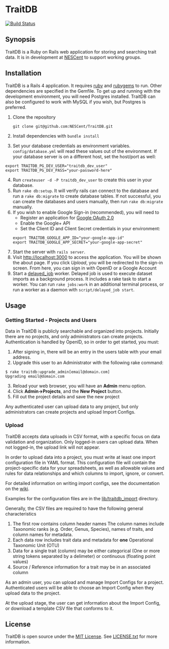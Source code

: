TraitDB
=============
[![Build Status](https://travis-ci.org/NESCent/TraitDB.svg?branch=master)](https://travis-ci.org/NESCent/TraitDB)

## Synopsis

TraitDB is a Ruby on Rails web application for storing and searching trait data.  It is in development at [NESCent](http://nescent.org) to support working groups.

## Installation

TraitDB is a Rails 4 application.  It requires [ruby](http://ruby-lang.org) and [rubygems](http://rubygems.org) to run.  Other dependencies are specified in the Gemfile.  To get up and running with the development environment, you will need Postgres installed.  TraitDB can also be configured to work with MySQL if you wish, but Postgres is preferred.

1. Clone the repository

    ```
    git clone git@github.com:NESCent/TraitDB.git
    ```

2. Install dependencies with `bundle install`
3. Set your database credentials as environment variables.  `config/database.yml` will read these values out of the environment.  If your database server is on a different host, set the host/port as well:
```
export TRAITDB_PG_DEV_USER="traitdb_dev_user"
export TRAITDB_PG_DEV_PASS="your-password-here"
```
4. Run `createuser -d -P traitdb_dev_user` to create this user in your database.
5. Run `rake db:setup`. It will verify rails can connect to the database and run a `rake db:migrate` to create database tables.  If not successful, you can create the databases and users manually, then run `rake db:migrate` manually.
6. If you wish to enable Google Sign-in (recommended), you will need to
    - Register an application for [Google OAuth 2.0](https://developers.google.com/identity/protocols/OAuth2)
    - Enable the Google+ API
    - Set the Client ID and Client Secret credentials in your environment:
    ```
    export TRAITDB_GOOGLE_APP_ID="your-google-app-id"
    export TRAITDB_GOOGLE_APP_SECRET="your-google-app-secret"
    ```
7. Start the server with `rails server`.
8. Visit [http://localhost:3000](http://localhost:3000) to access the application.  You will be shown the about page.  If you click _Upload_, you will be redirected to the sign-in screen.  From here, you can sign in with OpenID or a Google Account
9. Start a [delayed_job](https://github.com/collectiveidea/delayed_job) worker.  Delayed job is used to execute dataset imports as a background process.  It includes a rake task to start a worker.  You can run `rake jobs:work` in an additional terminal process, or run a worker as a daemon with `script/delayed_job start`.

## Usage

### Getting Started - Projects and Users

Data in TraitDB is publicly searchable and organized into projects.  Initially there are no projects, and only administrators can create projects.  Authentication is handled by OpenID, so in order to get started, you must:

1. After signing in, there will be an entry in the users table with your email address.
2. Upgrade this user to an Administrator with the following rake command:
```
$ rake traitdb:upgrade_admin[email@domain.com]
Upgrading email@domain.com
```
3. Reload your web browser, you will have an __Admin__ menu option.
4. Click __Admin->Projects__, and the __New Project__ button.
5. Fill out the project details and save the new project

Any authenticated user can upload data to any project, but only administrators can create projects and upload Import Configs.

### Upload

TraitDB accepts data uploads in CSV format, with a specific focus on data validation and organization.  Only logged-in users can upload data. When not logged-in, the upload link will not appear.

In order to upload data into a project, you must write at least one import configuration file in YAML format. This configuration file will contain the project-specific data for your spreadsheets, as well as allowable values and rules for data relationships and which columns to import, ignore, or convert.

For detailed information on writing import configs, see the documentation on the [wiki](../../wiki).

Examples for the configuration files are in the [lib/traitdb_import](lib/traitdb_import) directory.

Generally, the CSV files are required to have the following general characteristics

1. The first row contains column header names
    The column names include Taxonomic ranks (e.g. Order, Genus, Species), names of traits, and column names for metadata.
2. Each data row includes trait data and metadata for **one** Operational Taxonomic Unit (OTU)
3. Data for a single trait (column) may be either categorical (One or more string tokens separated by a delimeter) or continuous (floating point values)
4. Source / Reference information for a trait may be in an associated column

As an admin user, you can upload and manage Import Configs for a project.  Authenticated users will be able to choose an Import Config when they upload data to the project.

At the upload stage, the user can get information about the Import Config, or download a template CSV file that conforms to it.

## License

TraitDB is open source under the [MIT License](http://opensource.org/licenses/MIT).  See [LICENSE.txt](LICENSE.txt) for more information.
